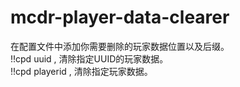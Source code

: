 # mcdr-player-data-clearer
在配置文件中添加你需要删除的玩家数据位置以及后缀。  
!!cpd uuid <uuid>, 清除指定UUID的玩家数据。  
!!cpd playerid <playerid>, 清除指定玩家数据。
